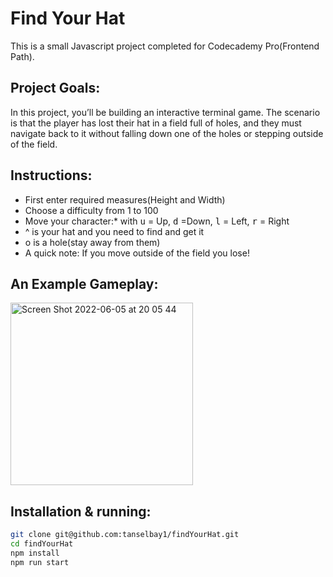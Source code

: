 # Find Your Hat

This is a small Javascript project completed for Codecademy Pro(Frontend Path).

## Project Goals:

In this project, you’ll be building an interactive terminal game. The scenario is that the player has lost their hat in a field full of holes, and they must navigate back to it without falling down one of the holes or stepping outside of the field.

## Instructions:
+ First enter required measures(Height and Width)
+ Choose a difficulty from 1 to 100
+ Move your character:* with <kbd>u</kbd> = Up, <kbd>d</kbd> =Down, <kbd>l</kbd> = Left, <kbd>r</kbd> = Right
+ ^ is your hat and you need to find and get it
+ o is a hole(stay away from them)
+ A quick note: If you move outside of the field you lose!

## An Example Gameplay:
<img width="292" alt="Screen Shot 2022-06-05 at 20 05 44" src="https://user-images.githubusercontent.com/58618654/172052972-b9da4b76-9594-4bb8-980f-3175563f67f0.png">

## Installation & running:
```bash
git clone git@github.com:tanselbay1/findYourHat.git
cd findYourHat
npm install
npm run start
```
